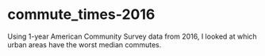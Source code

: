# commute_times-2016
Using 1-year American Community Survey data from 2016, I looked at which urban areas have the worst median commutes. 
